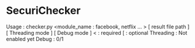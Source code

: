 # SecuriChecker
Usage : checker.py <module_name : facebook, netflix ... > <combo file path> [ result file path ] [ Threading mode ] [ Debug mode ]
  < : required
  [ : optional
     Threading : Not enabled yet
     Debug : 0/1
     
